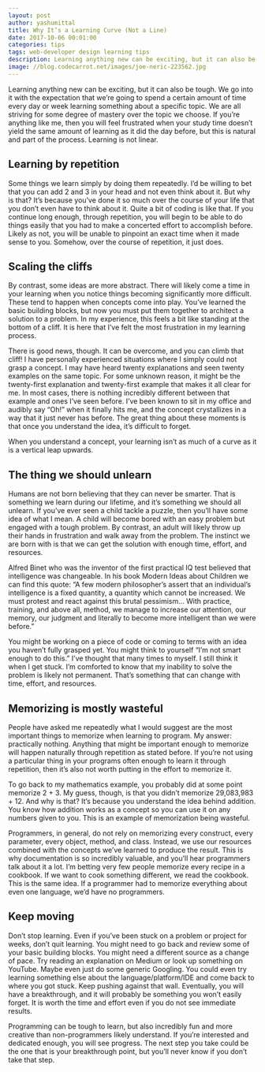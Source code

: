```yaml
---
layout: post
author: yashumittal
title: Why It’s a Learning Curve (Not a Line)
date: 2017-10-06 00:01:00
categories: tips
tags: web-developer design learning tips
description: Learning anything new can be exciting, but it can also be tough. It's important to remember that learning is not linear, it's called a learning curve for a reason.
image: //blog.codecarrot.net/images/joe-neric-223562.jpg
---
```


Learning anything new can be exciting, but it can also be tough. We go into it with the expectation that we’re going to spend a certain amount of time every day or week learning something about a specific topic. We are all striving for some degree of mastery over the topic we choose. If you’re anything like me, then you will feel frustrated when your study time doesn’t yield the same amount of learning as it did the day before, but this is natural and part of the process. Learning is not linear.

## Learning by repetition

Some things we learn simply by doing them repeatedly. I’d be willing to bet that you can add 2 and 3 in your head and not even think about it. But why is that? It’s because you’ve done it so much over the course of your life that you don’t even have to think about it. Quite a bit of coding is like that. If you continue long enough, through repetition, you will begin to be able to do things easily that you had to make a concerted effort to accomplish before. Likely as not, you will be unable to pinpoint an exact time when it made sense to you. Somehow, over the course of repetition, it just does.

## Scaling the cliffs

By contrast, some ideas are more abstract. There will likely come a time in your learning when you notice things becoming significantly more difficult. These tend to happen when concepts come into play. You’ve learned the basic building blocks, but now you must put them together to architect a solution to a problem. In my experience, this feels a bit like standing at the bottom of a cliff. It is here that I’ve felt the most frustration in my learning process.

There is good news, though. It can be overcome, and you can climb that cliff! I have personally experienced situations where I simply could not grasp a concept. I may have heard twenty explanations and seen twenty examples on the same topic. For some unknown reason, it might be the twenty-first explanation and twenty-first example that makes it all clear for me. In most cases, there is nothing incredibly different between that example and ones I’ve seen before. I’ve been known to sit in my office and audibly say “Oh!” when it finally hits me, and the concept crystallizes in a way that it just never has before. The great thing about these moments is that once you understand the idea, it’s difficult to forget.

When you understand a concept, your learning isn’t as much of a curve as it is a vertical leap
upwards.

## The thing we should unlearn

Humans are not born believing that they can never be smarter. That is something we learn during our lifetime, and it’s something we should all unlearn. If you’ve ever seen a child tackle a puzzle, then you’ll have some idea of what I mean. A child will become bored with an easy problem but engaged with a tough problem. By contrast, an adult will likely throw up their hands in frustration and walk away from the problem. The instinct we are born with is that we can get the solution with enough time, effort, and resources.

Alfred Binet who was the inventor of the first practical IQ test believed that intelligence was changeable. In his book Modern Ideas about Children we can find this quote: “A few modern philosopher’s assert that an individual’s intelligence is a fixed quantity, a quantity which cannot be increased. We must protest and react against this brutal pessimism… With practice, training, and above all, method, we manage to increase our attention, our memory, our judgment and literally to become more intelligent than we were before.”

You might be working on a piece of code or coming to terms with an idea you haven’t fully grasped yet. You might think to yourself “I’m not smart enough to do this.” I’ve thought that many times to myself. I still think it when I get stuck. I’m comforted to know that my inability to solve the problem is likely not permanent. That’s something that can change with time, effort, and resources.

## Memorizing is mostly wasteful

People have asked me repeatedly what I would suggest are the most important things to memorize when learning to program. My answer: practically nothing. Anything that might be important enough to memorize will happen naturally through repetition as stated before. If you’re not using a particular thing in your programs often enough to learn it through repetition, then it’s also not worth putting in the effort to memorize it.

To go back to my mathematics example, you probably did at some point memorize 2 + 3. My guess, though, is that you didn’t memorize 29,083,983 + 12. And why is that? It’s because you understand the idea behind addition. You know how addition works as a concept so you can use it on any numbers given to you. This is an example of memorization being wasteful.

Programmers, in general, do not rely on memorizing every construct, every parameter, every object, method, and class. Instead, we use our resources combined with the concepts we’ve learned to produce the result. This is why documentation is so incredibly valuable, and you’ll hear programmers talk about it a lot. I’m betting very few people memorize every recipe in a cookbook. If we want to cook something different, we read the cookbook. This is the same idea. If a programmer had to memorize everything about even one language, we’d have no programmers.

## Keep moving

Don’t stop learning. Even if you’ve been stuck on a problem or project for weeks, don’t quit learning. You might need to go back and review some of your basic building blocks. You might need a different source as a change of pace. Try reading an explanation on Medium or look up something on YouTube. Maybe even just do some generic Googling. You could even try learning something else about the language/platform/IDE and come back to where you got stuck. Keep pushing against that wall. Eventually, you will have a breakthrough, and it will probably be something you won’t easily forget. It is worth the time and effort even if you do not see immediate results.

Programming can be tough to learn, but also incredibly fun and more creative than non-programmers likely understand. If you’re interested and dedicated enough, you will see progress. The next step you take could be the one that is your breakthrough point, but you’ll never know if you don’t take that step.
